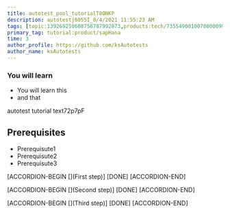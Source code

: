 ```yaml
---
title: autotest_pool_tutorialT8ONKP
description: autotestj6055I_8/4/2021 11:55:23 AM
tags: [topic:139269250608756787992873,products:tech/73554900100700000996,tutorial:experience/advanced]
primary_tag: tutorial:product/sapHana
time: 3
author_profile: https://github.com/ksAutotests
author_name: ksAutotests
---
```

### You will learn
- You will learn this
- and that

autotest tutorial text72p7pF

## Prerequisites
- Prerequisute1
- Prerequisute2
- Prerequisute3

[ACCORDION-BEGIN [](First step)]
[DONE]
[ACCORDION-END]

[ACCORDION-BEGIN [](Second step)]
[DONE]
[ACCORDION-END]

[ACCORDION-BEGIN [](Third step)]
[DONE]
[ACCORDION-END]

